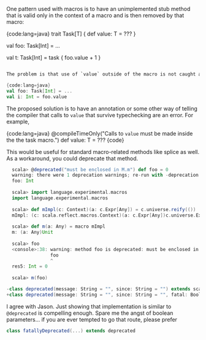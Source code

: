 One pattern used with macros is to have an unimplemented stub method that is valid only in the context of a macro and is then removed by that macro:

{code:lang=java}
trait Task[T] {
  def value: T = ???
}

val foo: Task[Int] = ...

val t: Task[Int] = task {
  foo.value + 1
}
```scala

The problem is that use of `value` outside of the macro is not caught at compile time, but at runtime.  For example, the following throws an exception at runtime because value is not used within the task macro that would otherwise remove the call to it.

{code:lang=java}
val foo: Task[Int] = ...
val i: Int = foo.value
```

The proposed solution is to have an annotation or some other way of telling the compiler that calls to `value` that survive typechecking are an error.  For example,

{code:lang=java}
   @compileTimeOnly("Calls to `value` must be made inside the the task macro.")
   def value: T = ???
{code}

This would be useful for standard macro-related methods like splice as well.
As a workaround, you could deprecate that method.

```scala
  scala> @deprecated("must be enclosed in M.m") def foo = 0
  warning: there were 1 deprecation warnings; re-run with -deprecation for details
  foo: Int
  
  scala> import language.experimental.macros
  import language.experimental.macros
  
  scala> def mImpl(c: Context)(a: c.Expr[Any]) = c.universe.reify(())
  mImpl: (c: scala.reflect.macros.Context)(a: c.Expr[Any])c.universe.Expr[Unit]
  
  scala> def m(a: Any) = macro mImpl
  m: (a: Any)Unit
  
  scala> foo
  <console>:38: warning: method foo is deprecated: must be enclosed in M.m
                foo
                ^
  res5: Int = 0
  
  scala> m(foo)
```
```scala
-class deprecated(message: String = "", since: String = "") extends scala.annotation.StaticAnnotation
+class deprecated(message: String = "", since: String = "", fatal: Boolean = false) extends scala.annotation.StaticAnnotation
```
I agree with Jason. Just showing that implementation is similar to `@deprecated` is compelling enough.
Spare me the angst of boolean parameters... if you are ever tempted to go that route, please prefer
```scala
class fatallyDeprecated(...) extends deprecated
```
